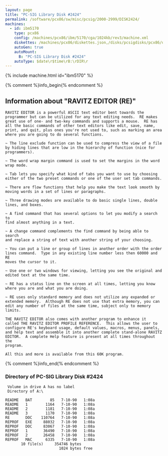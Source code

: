 ```yaml
---
layout: page
title: "PC-SIG Library Disk #2424"
permalink: /software/pcx86/sw/misc/pcsig/2000-2999/DISK2424/
machines:
  - id: ibm5170
    type: pcx86
    config: /machines/pcx86/ibm/5170/cga/1024kb/rev3/machine.xml
    diskettes: /machines/pcx86/diskettes.json,/disks/pcsigdisks/pcx86/diskettes.json
    autoGen: true
    autoMount:
      B: "PC-SIG Library Disk #2424"
    autoType: $date\r$time\rB:\rDIR\r
---
```


{% include machine.html id="ibm5170" %}

{% comment %}info_begin{% endcomment %}

## Information about "RAVITZ EDITOR (RE)"

    RAVITZ EDITOR is a powerful ASCII text editor bent towards the
    programmer but can be utilized for any text editing needs.  RE makes
    great use of one- and two-key commands and supports a mouse.  RE has
    all the basic commands of other text editors like edit, save, name,
    print, and quit, plus ones you're not used to, such as marking an area
    where you are going to do several functions.
    
    ~ The line exclude function can be used to compress the view of a file
    by hiding lines that are low in the hierarchy of function (nice for
    programmers).
    
    ~ The word wrap margin command is used to set the margins in the word
    wrap mode.
    
    ~ Tab lets you specify what kind of tabs you want to use by choosing
    either of the two preset commands or one of the user set tab commands.
    
    ~ There are flow functions that help you make the text look smooth by
    moving words in a set of lines or paragraphs.
    
    ~ Three drawing modes are available to do basic single lines, double
    lines, and boxes.
    
    ~ A find command that has several options to let you modify a search to
    find almost anything in a text.
    
    ~ A change command complements the find command by being able to search
    and replace a string of text with another string of your choosing.
    
    ~ You can put a line or group of lines in another order with the order
    lines command.  Type in any existing line number less then 60000 and RE
    moves the cursor to it.
    
    ~ Use one or two windows for viewing, letting you see the original and
    edited text at the same time.
    
    ~ RE has a status line on the screen at all times, letting you know
    where you are and what you are doing.
    
    ~ RE uses only standard memory and does not utilize any expanded or
    extended memory.  Although RE does not use that extra memory, you can
    edit any number of files at the same time, subject only to memory
    limits.
    
    THE RAVITZ EDITOR also comes with another program to enhance it
    called THE RAVITZ EDITOR PROFILE REFERENCE.  This allows the user to
    configure RE's keyboard usage, default values, macros, menus, panels,
    and help text and assemble it into another complete stand-alone RAVITZ
    EDITOR.  A complete Help feature is present at all times throughout the
    program.
    
    All this and more is available from this 60K program.
{% comment %}info_end{% endcomment %}


### Directory of PC-SIG Library Disk #2424

     Volume in drive A has no label
     Directory of A:\

    README   BAT        85   7-10-90   1:08a
    README   1        1164   7-10-90   1:08a
    README   2        1181   7-10-90   1:08a
    README   3        1170   7-10-90   1:08a
    RE       DOC    110764   7-10-90   1:08a
    REPROF   EXE     88032   7-10-90   1:08a
    REPROF   DOC     83067   7-10-90   1:08a
    REPROF   1       36490   7-10-90   1:08a
    REPROF   2       26458   7-10-90   1:08a
    REPROF   MAC      6335   7-10-90   1:08a
           10 file(s)     354746 bytes
                            1024 bytes free
